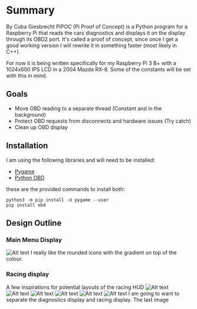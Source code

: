 # Summary
By Cuba Giesbrecht
PiPOC (Pi Proof of Concept) is a Python program for a Raspberry Pi that reads the cars diagnostics and displays it on the display through its OBD2 port.  It's called a proof of concept, since once I get a good working version I will rewrite it in something faster (most likely in C++).

For now it is being written specifically for my Raspberry Pi 3 B+ with a 1024x600 IPS LCD in a 2004 Mazda RX-8.  Some of the constants will be set with this in mind.

## Goals
- Move OBD reading to a separate thread (Constant and in the background)
- Protect OBD requests from disconnects and hardware issues (Try catch)
- Clean up OBD display

## Installation
I am using the following libraries and will need to be installed:

- [Pygame](https://www.pygame.org)
- [Python OBD](https://python-obd.readthedocs.io/en/latest/)

these are the provided commands to install both:
```
python3 -m pip install -U pygame --user
pip install obd
```

## Design Outline

### Main Menu Display
![Alt text](images/image-2.png)
I really like the rounded icons with the gradient on top of the colour.

### Racing display
A few inspirations for potential layouts of the racing HUD
![Alt text](images/image.png)
![Alt text](images/image-1.png)
![Alt text](images/image-3.png)
![Alt text](images/image-4.png)
![Alt text](images/image-5.png)
![Alt text](images/image-6.png)
I am going to want to separate the diagnostics display and racing display.  The last image
